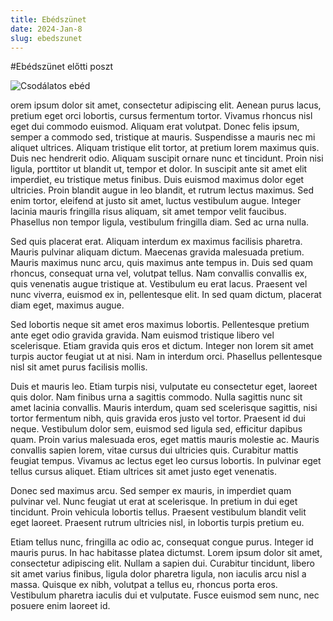 ```yaml
---
title: Ebédszünet
date: 2024-Jan-8
slug: ebedszunet
---
```

#Ebédszünet előtti poszt

![Csodálatos ebéd](https://img.freepik.com/free-photo/two-pachot-eggs-bread_140725-5577.jpg?w=1060&t=st=1704711861~exp=1704712461~hmac=3362ba8d0ad74058bd83b98346f97803f52c09b0484797105f217eb7dc24e5dbD)

orem ipsum dolor sit amet, consectetur adipiscing elit. Aenean purus lacus, pretium eget orci lobortis, cursus fermentum tortor. Vivamus rhoncus nisl eget dui commodo euismod. Aliquam erat volutpat. Donec felis ipsum, semper a commodo sed, tristique at mauris. Suspendisse a mauris nec mi aliquet ultrices. Aliquam tristique elit tortor, at pretium lorem maximus quis. Duis nec hendrerit odio. Aliquam suscipit ornare nunc et tincidunt. Proin nisi ligula, porttitor ut blandit ut, tempor et dolor. In suscipit ante sit amet elit imperdiet, eu tristique metus finibus. Duis euismod maximus dolor eget ultricies. Proin blandit augue in leo blandit, et rutrum lectus maximus. Sed enim tortor, eleifend at justo sit amet, luctus vestibulum augue. Integer lacinia mauris fringilla risus aliquam, sit amet tempor velit faucibus. Phasellus non tempor ligula, vestibulum fringilla diam. Sed ac urna nulla.

Sed quis placerat erat. Aliquam interdum ex maximus facilisis pharetra. Mauris pulvinar aliquam dictum. Maecenas gravida malesuada pretium. Mauris maximus nunc arcu, quis maximus ante tempus in. Duis sed quam rhoncus, consequat urna vel, volutpat tellus. Nam convallis convallis ex, quis venenatis augue tristique at. Vestibulum eu erat lacus. Praesent vel nunc viverra, euismod ex in, pellentesque elit. In sed quam dictum, placerat diam eget, maximus augue.

Sed lobortis neque sit amet eros maximus lobortis. Pellentesque pretium ante eget odio gravida gravida. Nam euismod tristique libero vel scelerisque. Etiam gravida quis eros et dictum. Integer non lorem sit amet turpis auctor feugiat ut at nisi. Nam in interdum orci. Phasellus pellentesque nisl sit amet purus facilisis mollis.

Duis et mauris leo. Etiam turpis nisi, vulputate eu consectetur eget, laoreet quis dolor. Nam finibus urna a sagittis commodo. Nulla sagittis nunc sit amet lacinia convallis. Mauris interdum, quam sed scelerisque sagittis, nisi tortor fermentum nibh, quis gravida eros justo vel tortor. Praesent id dui neque. Vestibulum dolor sem, euismod sed ligula sed, efficitur dapibus quam. Proin varius malesuada eros, eget mattis mauris molestie ac. Mauris convallis sapien lorem, vitae cursus dui ultricies quis. Curabitur mattis feugiat tempus. Vivamus ac lectus eget leo cursus lobortis. In pulvinar eget tellus cursus aliquet. Etiam ultrices sit amet justo eget venenatis.

Donec sed maximus arcu. Sed semper ex mauris, in imperdiet quam pulvinar vel. Nunc feugiat ut erat at scelerisque. In pretium in dui eget tincidunt. Proin vehicula lobortis tellus. Praesent vestibulum blandit velit eget laoreet. Praesent rutrum ultricies nisl, in lobortis turpis pretium eu.

Etiam tellus nunc, fringilla ac odio ac, consequat congue purus. Integer id mauris purus. In hac habitasse platea dictumst. Lorem ipsum dolor sit amet, consectetur adipiscing elit. Nullam a sapien dui. Curabitur tincidunt, libero sit amet varius finibus, ligula dolor pharetra ligula, non iaculis arcu nisl a massa. Quisque ex nibh, volutpat a tellus eu, rhoncus porta eros. Vestibulum pharetra iaculis dui et vulputate. Fusce euismod sem nunc, nec posuere enim laoreet id.